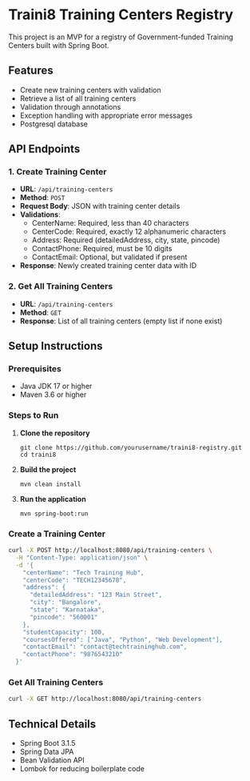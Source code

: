 # Traini8 Training Centers Registry

This project is an MVP for a registry of Government-funded Training Centers built with Spring Boot.

## Features

- Create new training centers with validation
- Retrieve a list of all training centers
- Validation through annotations
- Exception handling with appropriate error messages
- Postgresql database

## API Endpoints

### 1. Create Training Center
- **URL**: `/api/training-centers`
- **Method**: `POST`
- **Request Body**: JSON with training center details
- **Validations**:
  - CenterName: Required, less than 40 characters
  - CenterCode: Required, exactly 12 alphanumeric characters
  - Address: Required (detailedAddress, city, state, pincode)
  - ContactPhone: Required, must be 10 digits
  - ContactEmail: Optional, but validated if present
- **Response**: Newly created training center data with ID

### 2. Get All Training Centers
- **URL**: `/api/training-centers`
- **Method**: `GET`
- **Response**: List of all training centers (empty list if none exist)

## Setup Instructions

### Prerequisites
- Java JDK 17 or higher
- Maven 3.6 or higher

### Steps to Run

1. **Clone the repository**
   ```
   git clone https://github.com/yourusername/traini8-registry.git
   cd traini8
   ```

2. **Build the project**
   ```
   mvn clean install
   ```

3. **Run the application**
   ```
   mvn spring-boot:run
   ```


### Create a Training Center
```bash
curl -X POST http://localhost:8080/api/training-centers \
  -H "Content-Type: application/json" \
  -d '{
    "centerName": "Tech Training Hub",
    "centerCode": "TECH12345678",
    "address": {
      "detailedAddress": "123 Main Street",
      "city": "Bangalore",
      "state": "Karnataka",
      "pincode": "560001"
    },
    "studentCapacity": 100,
    "coursesOffered": ["Java", "Python", "Web Development"],
    "contactEmail": "contact@techtraininghub.com",
    "contactPhone": "9876543210"
  }'
```

### Get All Training Centers
```bash
curl -X GET http://localhost:8080/api/training-centers
```

## Technical Details

- Spring Boot 3.1.5
- Spring Data JPA
- Bean Validation API
- Lombok for reducing boilerplate code